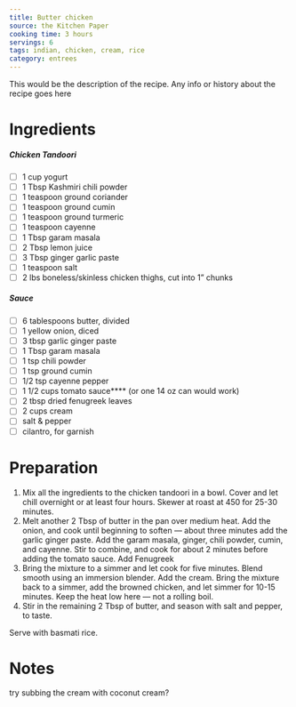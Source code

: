 ```yaml
---
title: Butter chicken
source: the Kitchen Paper
cooking time: 3 hours
servings: 6
tags: indian, chicken, cream, rice
category: entrees
---
```


This would be the description of the recipe. Any info or history about the recipe goes here

Ingredients
===========
##### Chicken Tandoori
* [ ] 1 cup yogurt
* [ ] 1 Tbsp Kashmiri chili powder
* [ ] 1 teaspoon ground coriander
* [ ] 1 teaspoon ground cumin
* [ ] 1 teaspoon ground turmeric
* [ ] 1 teaspoon cayenne
* [ ] 1 Tbsp garam masala
* [ ] 2 Tbsp lemon juice
* [ ] 3 Tbsp ginger garlic paste
* [ ] 1 teaspoon salt
* [ ] 2 lbs boneless/skinless chicken thighs, cut into 1” chunks

##### Sauce
* [ ] 6 tablespoons butter, divided
* [ ] 1 yellow onion, diced
* [ ] 3 tbsp garlic ginger paste
* [ ] 1 Tbsp garam masala
* [ ] 1 tsp chili powder
* [ ] 1 tsp ground cumin
* [ ] 1/2 tsp cayenne pepper
* [ ] 1 1/2 cups tomato sauce**** (or one 14 oz can would work)
* [ ] 2 tbsp dried fenugreek leaves
* [ ] 2 cups cream
* [ ] salt & pepper
* [ ] cilantro, for garnish

Preparation
===========
1. Mix all the ingredients to the chicken tandoori in a bowl. Cover and let chill overnight or at least four hours. Skewer at roast at 450 for 25-30 minutes.
2. Melt another 2 Tbsp of butter in the pan over medium heat. Add the onion, and cook until beginning to soften — about three minutes add the garlic ginger paste. Add the garam masala, ginger, chili powder, cumin, and cayenne. Stir to combine, and cook for about 2 minutes before adding the tomato sauce. Add Fenugreek
3. Bring the mixture to a simmer and let cook for five minutes. Blend smooth using an immersion blender.
Add the cream. Bring the mixture back to a simmer, add the browned chicken, and let simmer for 10-15 minutes. Keep the heat low here — not a rolling boil.
4. Stir in the remaining 2 Tbsp of butter, and season with salt and pepper, to taste.

Serve with basmati rice.

Notes
=====

try subbing the cream with coconut cream?
